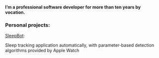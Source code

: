 **I’m a professional software developer for more than ten years by vocation.**


### Personal projects:

[SleepBot](https://apps.apple.com/us/app/sleepbot/id1202824148):

Sleep tracking application automatically, with parameter-based detection algorithms provided by Apple Watch
